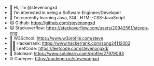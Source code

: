 - 👋 Hi, I’m @stevenongxd
- 👀 I’m interested in being a Software Engineer/Developer
- 🌱 I’m currently learning Java, SQL, HTML-CSS-JavaScript
- 🐱 Github:          https://github.com/stevenongxd
- 🐱 Stackoverflow:   https://stackoverflow.com/users/20942561/steven-ong
- 🏫 W3School:        https://www.w3profile.com/steve
- 🐱‍💻 Hackerrank:      https://www.hackerrank.com/song24112002
- 👩‍💻 LeetCode:        https://leetcode.com/stevenongxd/
- 🧑 Sololearn        https://www.sololearn.com/profile/27979093
- 🌐 Codepen:         https://codepen.io/stevenongxd

<!---
stevenongxd/stevenongxd is a ✨ special ✨ repository because its `README.md` (this file) appears on your GitHub profile.
You can click the Preview link to take a look at your changes.
--->
